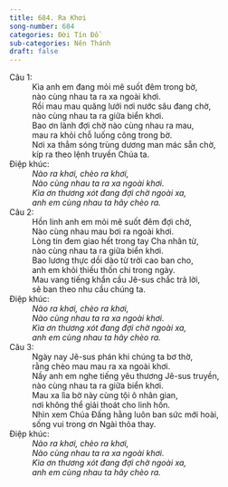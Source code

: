 ```yaml
---
title: 684. Ra Khơi
song-number: 684
categories: Đời Tín Đồ
sub-categories: Nên Thánh
draft: false
---
```

<dl><dt>Câu 1:</dt><dd data-verse="1">Kìa anh em đang mỏi mê suốt đêm trong bờ, <br/>nào cùng nhau ta ra xa ngoài khơi. <br/>Rồi mau mau quăng lưới nơi nước sâu đang chờ, <br/>nào cùng nhau ta ra giữa biển khơi. <br/>Bao ơn lành đợi chờ nào cùng nhau ra mau, <br/>mau ra khỏi chỗ luống công trong bờ. <br/>Nơi xa thẳm sóng trùng dương man mác sẵn chờ, <br/>kíp ra theo lệnh truyền Chúa ta. </dd><dt>Điệp khúc:</dt><dd data-chorus="1"><em>Nào ra khơi, chèo ra khơi, <br/>Nào cùng nhau ta ra xa ngoài khơi. <br/>Kìa ơn thương xót đang đợi chờ ngoài xa, <br/>anh em cùng nhau ta hãy chèo ra. </em></dd><dt>Câu 2:</dt><dd data-verse="2">Hồn linh anh em mỏi mê suốt đêm đợi chờ, <br/>Nào cùng nhau mau bơi ra ngoài khơi. <br/>Lòng tin đem giao hết trong tay Cha nhân từ, <br/>nào cùng nhau ta ra giữa biển khơi. <br/>Bao lương thực dồi dào từ trời cao ban cho, <br/>anh em khỏi thiếu thốn chi trong ngày. <br/>Mau vang tiếng khẩn cầu Jê-sus chắc trả lời, <br/>sẽ ban theo nhu cầu chúng ta. </dd><dt>Điệp khúc:</dt><dd data-chorus="1"><em>Nào ra khơi, chèo ra khơi, <br/>Nào cùng nhau ta ra xa ngoài khơi. <br/>Kìa ơn thương xót đang đợi chờ ngoài xa, <br/>anh em cùng nhau ta hãy chèo ra. </em></dd><dt>Câu 3:</dt><dd data-verse="3">Ngày nay Jê-sus phán khi chúng ta bơ thờ, <br/>rằng chèo mau mau ra xa ngoài khơi. <br/>Nầy anh em nghe tiếng yêu thương Jê-sus truyền, <br/>nào cùng nhau ta ra giữa biển khơi. <br/>Mau xa lìa bờ này cùng tội ô nhân gian, <br/>nơi không thể giải thoát cho linh hồn. <br/>Nhìn xem Chúa Đấng hằng luôn ban sức mới hoài, <br/>sống vui trong ơn Ngài thỏa thay. </dd><dt>Điệp khúc:</dt><dd data-chorus="1"><em>Nào ra khơi, chèo ra khơi, <br/>Nào cùng nhau ta ra xa ngoài khơi. <br/>Kìa ơn thương xót đang đợi chờ ngoài xa, <br/>anh em cùng nhau ta hãy chèo ra. </em></dd></dl>